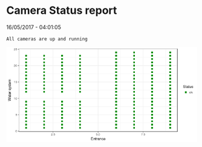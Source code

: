 Camera Status report
================
16/05/2017 - 04:01:05

    All cameras are up and running

![](camreport_files/figure-markdown_github/unnamed-chunk-2-1.png)
